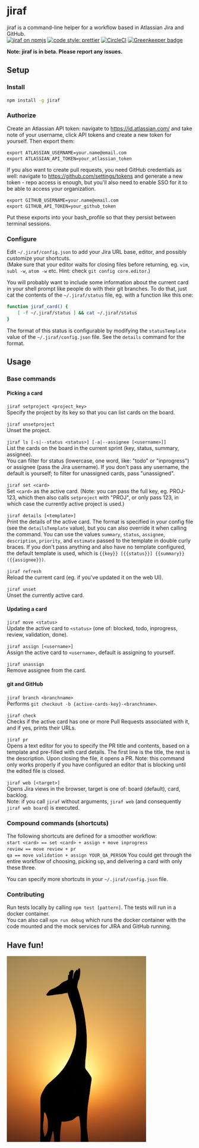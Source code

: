 # jiraf

jiraf is a command-line helper for a workflow based in Atlassian Jira and GitHub.  
[![jiraf on npmjs](https://img.shields.io/npm/v/jiraf.svg?colorB=blue)](https://www.npmjs.com/package/jiraf)
[![code style: prettier](https://img.shields.io/badge/code_style-prettier-ff69b4.svg?style=flat-square)](https://github.com/prettier/prettier)
[![CircleCI](https://circleci.com/gh/endreymarcell/jiraf.svg?style=svg)](https://circleci.com/gh/endreymarcell/jiraf) [![Greenkeeper badge](https://badges.greenkeeper.io/endreymarcell/jiraf.svg)](https://greenkeeper.io/)


__Note: jiraf is in beta. Please report any issues.__  

## Setup

### Install
```bash
npm install -g jiraf
```  

### Authorize
Create an Atlassian API token: navigate to https://id.atlassian.com/ and take note of your username, click API tokens and create a new token for yourself. Then export them:  
```
export ATLASSIAN_USERNAME=your.name@email.com
export ATLASSIAN_API_TOKEN=your_atlassian_token
```  

If you also want to create pull requests, you need GitHub credentials as well: navigate to https://github.com/settings/tokens and generate a new token - repo access is enough, but you'll also need to enable SSO for it to be able to access your organization.  
```
export GITHUB_USERNAME=your.name@email.com
export GITHUB_API_TOKEN=your_github_token
```  
Put these exports into your bash_profile so that they persist between terminal sessions.

### Configure
Edit `~/.jiraf/config.json` to add your Jira URL base, editor, and possibly customize your shortcuts.  
(Make sure that your editor waits for closing files before returning, eg. `vim`, `subl -w`, `atom -w` etc. Hint: check `git config core.editor`.)  

You will probably want to include some information about the current card in your shell prompt like people do with their git branches. To do that, just cat the contents of the `~/.jiraf/status` file, eg. with a function like this one:  
```bash
function jiraf_card() {
    [ -f ~/.jiraf/status ] && cat ~/.jiraf/status
}
```
The format of this status is configurable by modifying the `statusTemplate` value of the `~/.jiraf/config.json` file. See the `details` command for the format.  

## Usage

### Base commands

#### Picking a card  
`jiraf setproject <project_key>`  
Specify the project by its key so that you can list cards on the board.    

`jiraf unsetproject`  
Unset the project.  

`jiraf ls [-s|--status <status>] [-a|--assignee [<username>]]`  
List the cards on the board in the current sprint (key, status, summary, assignee).  
You can filter for status (lowercase, one word, like: "todo" or "inprogress") or assignee (pass the Jira username). If you don't pass any username, the default is yourself; to filter for unassigned cards, pass "unassigned".    

`jiraf set <card>`  
Set `<card>` as the active card. (Note: you can pass the full key, eg. PROJ-123, which then also calls `setproject` with "PROJ", or only pass 123, in which case the currently active project is used.)  

`jiraf details [<template>]`  
Print the details of the active card. The format is specified in your config file (see the `detailsTemplate` value), but you can also override it when calling the command. You can use the values `summary`, `status`, `assignee`, `description`, `priority`, and `estimate` passed to the template in double curly braces. If you don't pass anything and also have no template configured, the default template is used, which is `{{key}} [{{status}}] {{summary}} ({{assignee}})`.  

`jiraf refresh`  
Reload the current card (eg. if you've updated it on the web UI).  
  
`jiraf unset`  
Unset the currently active card.  

#### Updating a card  
`jiraf move <status>`  
Update the active card to `<status>` (one of: blocked, todo, inprogress, review, validation, done).  

`jiraf assign [<username>]`  
Assign the active card to `<username>`, default is assigning to yourself.  

`jiraf unassign`  
Remove assignee from the card.  

#### git and GitHub
`jiraf branch <branchname>`  
Performs `git checkout -b {active-cards-key}-<branchname>`.    

`jiraf check`  
Checks if the active card has one or more Pull Requests associated with it, and if yes, prints their URLs.  

`jiraf pr`  
Opens a text editor for you to specify the PR title and contents, based on a template and pre-filled with card details. The first line is the title, the rest is the description. Upon closing the file, it opens a PR. Note: this command only works properly if you have configured an editor that is blocking until the edited file is closed.  

`jiraf web [<target>]`  
Opens Jira views in the browser, target is one of: board (default), card, backlog.  
Note: if you call `jiraf` without arguments, `jiraf web` (and consequently `jiraf web board`) is executed.  

### Compound commands (shortcuts)
The following shortcuts are defined for a smoother workflow:  
`start <card> == set <card> + assign + move inprogress`  
`review == move review + pr`  
`qa == move validation + assign YOUR_QA_PERSON`
You could get through the entire workflow of choosing, picking up, and delivering a card with only these three.

You can specify more shortcuts in your `~/.jiraf/config.json` file.  

### Contributing
Run tests locally by calling `npm test [pattern]`. The tests will run in a docker container.    
You can also call `npm run debug` which runs the docker container with the code mounted and the mock services for JIRA and GitHub running.  

## Have fun!
![Photo by Rajiv Bajaj on Unsplash](giraffe.jpg)
